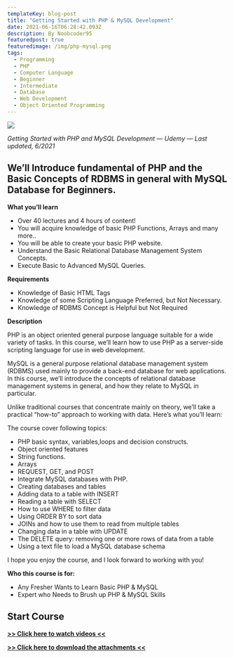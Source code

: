 ```yaml
---
templateKey: blog-post
title: "Getting Started with PHP & MySQL Development"
date: 2021-06-16T06:28:42.093Z
description: By Noobcoder95
featuredpost: true
featuredimage: /img/php-mysql.png
tags:
  - Programming
  - PHP
  - Computer Language
  - Beginner
  - Intermediate
  - Database
  - Web Development
  - Object Oriented Programming
---
```

![](/img/php-mysql.png)

*Getting Started with PHP and MySQL Development — Udemy — Last updated, 6/2021*

## We’ll Introduce fundamental of PHP and the Basic Concepts of RDBMS in general with MySQL Database for Beginners.

**What you’ll learn**

* Over 40 lectures and 4 hours of content!
* You will acquire knowledge of basic PHP Functions, Arrays and many more..
* You will be able to create your basic PHP website.
* Understand the Basic Relational Database Management System Concepts.
* Execute Basic to Advanced MySQL Queries.

**Requirements**

* Knowledge of Basic HTML Tags
* Knowledge of some Scripting Language Preferred, but Not Necessary.
* Knowledge of RDBMS Concept is Helpful but Not Required

**Description**

PHP is an object oriented general purpose language suitable for a wide variety of tasks. In this course, we’ll learn how to use PHP as a server-side scripting language for use in web development.

MySQL is a general purpose relational database management system (RDBMS) used mainly to provide a back-end database for web applications. In this course, we’ll introduce the concepts of relational database management systems in general, and how they relate to MySQL in particular.

Unlike traditional courses that concentrate mainly on theory, we’ll take a practical “how-to” approach to working with data. Here’s what you’ll learn:

The course cover following topics:

* PHP basic syntax, variables,loops and decision constructs.
* Object oriented features
* String functions.
* Arrays
* REQUEST, GET, and POST
* Integrate MySQL databases with PHP.
* Creating databases and tables
* Adding data to a table with INSERT
* Reading a table with SELECT
* How to use WHERE to filter data
* Using ORDER BY to sort data
* JOINs and how to use them to read from multiple tables
* Changing data in a table with UPDATE
* The DELETE query: removing one or more rows of data from a table
* Using a text file to load a MySQL database schema

I hope you enjoy the course, and I look forward to working with you!


**Who this course is for:**

* Any Fresher Wants to Learn Basic PHP & MySQL
* Expert who Needs to Brush up PHP & MySQL Skills

## **Start Course**

**[>> Click here to watch videos <<](https://www.fembed.com/p/2d1qyf20e1-14x1)**

**[>> Click here to download the attachments <<](https://shrinke.me/AvpeQRL)**

